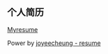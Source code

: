 ## 个人简历

[Myresume](http://stephenlyao.github.io/Myresume)  

Power by [joyeecheung - resume](https://github.com/joyeecheung/resume)